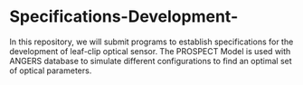 # Specifications-Development-
In this repository, we will submit programs to establish specifications for the development of leaf-clip optical sensor.
The PROSPECT Model is used with ANGERS database to simulate different configurations to find an optimal set of optical parameters.
